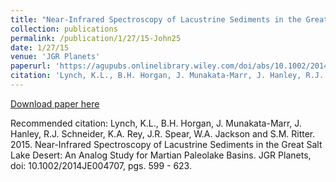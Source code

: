 ```yaml
---
title: "Near-Infrared Spectroscopy of Lacustrine Sediments in the Great Salt Lake Desert: An Analog Study for Martian Paleolake Basins"
collection: publications
permalink: /publication/1/27/15-John25
date: 1/27/15
venue: 'JGR Planets'
paperurl: 'https://agupubs.onlinelibrary.wiley.com/doi/abs/10.1002/2014JE004707'
citation: 'Lynch, K.L., B.H. Horgan, J. Munakata-Marr, J. Hanley, R.J. Schneider, K.A. Rey, J.R. Spear, W.A. Jackson and S.M. Ritter.  2015.  Near-Infrared Spectroscopy of Lacustrine Sediments in the Great Salt Lake Desert: An Analog Study for Martian Paleolake Basins.   JGR Planets, doi:  10.1002/2014JE004707, pgs. 599 - 623.'
---
```


<a href='https://agupubs.onlinelibrary.wiley.com/doi/abs/10.1002/2014JE004707'>Download paper here</a>

Recommended citation: Lynch, K.L., B.H. Horgan, J. Munakata-Marr, J. Hanley, R.J. Schneider, K.A. Rey, J.R. Spear, W.A. Jackson and S.M. Ritter.  2015.  Near-Infrared Spectroscopy of Lacustrine Sediments in the Great Salt Lake Desert: An Analog Study for Martian Paleolake Basins.   JGR Planets, doi:  10.1002/2014JE004707, pgs. 599 - 623.